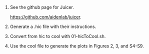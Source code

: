 1. See the github page for Juicer.

   https://github.com/aidenlab/juicer.  

4. Generate a .hic file with their instructions.  

5. Convert from hic to cool with 01-hicToCool.sh.  

6. Use the cool file to generate the plots in Figures 2, 3, and S4-S9.
